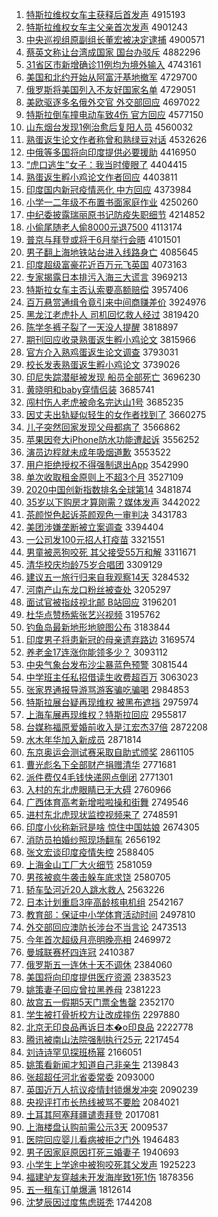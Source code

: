 1. [特斯拉维权女车主获释后首发声](http://www.baidu.com/baidu?cl=3&tn=SE_baiduhomet8_jmjb7mjw&rsv_dl=fyb_top&fr=top1000&wd=%CC%D8%CB%B9%C0%AD%CE%AC%C8%A8%C5%AE%B3%B5%D6%F7%BB%F1%CA%CD%BA%F3%CA%D7%B7%A2%C9%F9) 4915193
1. [特斯拉维权女车主父亲首次发声](http://www.baidu.com/baidu?cl=3&tn=SE_baiduhomet8_jmjb7mjw&rsv_dl=fyb_top&fr=top1000&wd=%CC%D8%CB%B9%C0%AD%CE%AC%C8%A8%C5%AE%B3%B5%D6%F7%B8%B8%C7%D7%CA%D7%B4%CE%B7%A2%C9%F9) 4901243
1. [中央巡视组原副组长董宏被决定逮捕](http://www.baidu.com/baidu?cl=3&tn=SE_baiduhomet8_jmjb7mjw&rsv_dl=fyb_top&fr=top1000&wd=%D6%D0%D1%EB%D1%B2%CA%D3%D7%E9%D4%AD%B8%B1%D7%E9%B3%A4%B6%AD%BA%EA%B1%BB%BE%F6%B6%A8%B4%FE%B2%B6) 4900571
1. [蔡英文称让台湾成国家 国台办驳斥](http://www.baidu.com/baidu?cl=3&tn=SE_baiduhomet8_jmjb7mjw&rsv_dl=fyb_top&fr=top1000&wd=%B2%CC%D3%A2%CE%C4%B3%C6%C8%C3%CC%A8%CD%E5%B3%C9%B9%FA%BC%D2%20%B9%FA%CC%A8%B0%EC%B2%B5%B3%E2) 4882296
1. [31省区市新增确诊11例均为境外输入](http://www.baidu.com/baidu?cl=3&tn=SE_baiduhomet8_jmjb7mjw&rsv_dl=fyb_top&fr=top1000&wd=31%CA%A1%C7%F8%CA%D0%D0%C2%D4%F6%C8%B7%D5%EF11%C0%FD%BE%F9%CE%AA%BE%B3%CD%E2%CA%E4%C8%EB) 4743161
1. [美国和北约开始从阿富汗基地撤军](http://www.baidu.com/baidu?cl=3&tn=SE_baiduhomet8_jmjb7mjw&rsv_dl=fyb_top&fr=top1000&wd=%C3%C0%B9%FA%BA%CD%B1%B1%D4%BC%BF%AA%CA%BC%B4%D3%B0%A2%B8%BB%BA%B9%BB%F9%B5%D8%B3%B7%BE%FC) 4729700
1. [俄罗斯将美国列入不友好国家名单](http://www.baidu.com/baidu?cl=3&tn=SE_baiduhomet8_jmjb7mjw&rsv_dl=fyb_top&fr=top1000&wd=%B6%ED%C2%DE%CB%B9%BD%AB%C3%C0%B9%FA%C1%D0%C8%EB%B2%BB%D3%D1%BA%C3%B9%FA%BC%D2%C3%FB%B5%A5) 4729051
1. [美欧驱逐多名俄外交官 外交部回应](http://www.baidu.com/baidu?cl=3&tn=SE_baiduhomet8_jmjb7mjw&rsv_dl=fyb_top&fr=top1000&wd=%C3%C0%C5%B7%C7%FD%D6%F0%B6%E0%C3%FB%B6%ED%CD%E2%BD%BB%B9%D9%20%CD%E2%BD%BB%B2%BF%BB%D8%D3%A6) 4697022
1. [特斯拉倒车撞电动车致4伤 官方回应](http://www.baidu.com/baidu?cl=3&tn=SE_baiduhomet8_jmjb7mjw&rsv_dl=fyb_top&fr=top1000&wd=%CC%D8%CB%B9%C0%AD%B5%B9%B3%B5%D7%B2%B5%E7%B6%AF%B3%B5%D6%C24%C9%CB%20%B9%D9%B7%BD%BB%D8%D3%A6) 4577150
1. [山东烟台发现1例治愈后复阳人员](http://www.baidu.com/baidu?cl=3&tn=SE_baiduhomet8_jmjb7mjw&rsv_dl=fyb_top&fr=top1000&wd=%C9%BD%B6%AB%D1%CC%CC%A8%B7%A2%CF%D61%C0%FD%D6%CE%D3%FA%BA%F3%B8%B4%D1%F4%C8%CB%D4%B1) 4560032
1. [熟蛋返生论文作者称曾和熟绿豆对话](http://www.baidu.com/baidu?cl=3&tn=SE_baiduhomet8_jmjb7mjw&rsv_dl=fyb_top&fr=top1000&wd=%CA%EC%B5%B0%B7%B5%C9%FA%C2%DB%CE%C4%D7%F7%D5%DF%B3%C6%D4%F8%BA%CD%CA%EC%C2%CC%B6%B9%B6%D4%BB%B0) 4532626
1. [中俄等多国将向印度提供必要援助](http://www.baidu.com/baidu?cl=3&tn=SE_baiduhomet8_jmjb7mjw&rsv_dl=fyb_top&fr=top1000&wd=%D6%D0%B6%ED%B5%C8%B6%E0%B9%FA%BD%AB%CF%F2%D3%A1%B6%C8%CC%E1%B9%A9%B1%D8%D2%AA%D4%AE%D6%FA) 4416950
1. [“虎口逃生”女子：我当时傻眼了](http://www.baidu.com/baidu?cl=3&tn=SE_baiduhomet8_jmjb7mjw&rsv_dl=fyb_top&fr=top1000&wd=%A1%B0%BB%A2%BF%DA%CC%D3%C9%FA%A1%B1%C5%AE%D7%D3%A3%BA%CE%D2%B5%B1%CA%B1%C9%B5%D1%DB%C1%CB) 4404415
1. [熟蛋返生孵小鸡论文作者回应](http://www.baidu.com/baidu?cl=3&tn=SE_baiduhomet8_jmjb7mjw&rsv_dl=fyb_top&fr=top1000&wd=%CA%EC%B5%B0%B7%B5%C9%FA%B7%F5%D0%A1%BC%A6%C2%DB%CE%C4%D7%F7%D5%DF%BB%D8%D3%A6) 4403811
1. [印度国内新冠疫情恶化 中方回应](http://www.baidu.com/baidu?cl=3&tn=SE_baiduhomet8_jmjb7mjw&rsv_dl=fyb_top&fr=top1000&wd=%D3%A1%B6%C8%B9%FA%C4%DA%D0%C2%B9%DA%D2%DF%C7%E9%B6%F1%BB%AF%20%D6%D0%B7%BD%BB%D8%D3%A6) 4373984
1. [小学一二年级不布置书面家庭作业](http://www.baidu.com/baidu?cl=3&tn=SE_baiduhomet8_jmjb7mjw&rsv_dl=fyb_top&fr=top1000&wd=%D0%A1%D1%A7%D2%BB%B6%FE%C4%EA%BC%B6%B2%BB%B2%BC%D6%C3%CA%E9%C3%E6%BC%D2%CD%A5%D7%F7%D2%B5) 4250260
1. [中纪委披露瑞丽原书记防疫失职细节](http://www.baidu.com/baidu?cl=3&tn=SE_baiduhomet8_jmjb7mjw&rsv_dl=fyb_top&fr=top1000&wd=%D6%D0%BC%CD%CE%AF%C5%FB%C2%B6%C8%F0%C0%F6%D4%AD%CA%E9%BC%C7%B7%C0%D2%DF%CA%A7%D6%B0%CF%B8%BD%DA) 4214852
1. [小偷尾随老人偷8000元退7500](http://www.baidu.com/baidu?cl=3&tn=SE_baiduhomet8_jmjb7mjw&rsv_dl=fyb_top&fr=top1000&wd=%D0%A1%CD%B5%CE%B2%CB%E6%C0%CF%C8%CB%CD%B58000%D4%AA%CD%CB7500) 4113174
1. [普京与拜登或将于6月举行会晤](http://www.baidu.com/baidu?cl=3&tn=SE_baiduhomet8_jmjb7mjw&rsv_dl=fyb_top&fr=top1000&wd=%C6%D5%BE%A9%D3%EB%B0%DD%B5%C7%BB%F2%BD%AB%D3%DA6%D4%C2%BE%D9%D0%D0%BB%E1%CE%EE) 4101501
1. [男子翻上海地铁站台进入线路身亡](http://www.baidu.com/baidu?cl=3&tn=SE_baiduhomet8_jmjb7mjw&rsv_dl=fyb_top&fr=top1000&wd=%C4%D0%D7%D3%B7%AD%C9%CF%BA%A3%B5%D8%CC%FA%D5%BE%CC%A8%BD%F8%C8%EB%CF%DF%C2%B7%C9%ED%CD%F6) 4085645
1. [印度超级富豪花近百万元飞英国](http://www.baidu.com/baidu?cl=3&tn=SE_baiduhomet8_jmjb7mjw&rsv_dl=fyb_top&fr=top1000&wd=%D3%A1%B6%C8%B3%AC%BC%B6%B8%BB%BA%C0%BB%A8%BD%FC%B0%D9%CD%F2%D4%AA%B7%C9%D3%A2%B9%FA) 4073163
1. [专家揭露日本排污入海三大谎言](http://www.baidu.com/baidu?cl=3&tn=SE_baiduhomet8_jmjb7mjw&rsv_dl=fyb_top&fr=top1000&wd=%D7%A8%BC%D2%BD%D2%C2%B6%C8%D5%B1%BE%C5%C5%CE%DB%C8%EB%BA%A3%C8%FD%B4%F3%BB%D1%D1%D4) 3969213
1. [特斯拉女车主否认索要高额赔偿](http://www.baidu.com/baidu?cl=3&tn=SE_baiduhomet8_jmjb7mjw&rsv_dl=fyb_top&fr=top1000&wd=%CC%D8%CB%B9%C0%AD%C5%AE%B3%B5%D6%F7%B7%F1%C8%CF%CB%F7%D2%AA%B8%DF%B6%EE%C5%E2%B3%A5) 3957406
1. [百万悬赏通缉令竟引来中间商赚差价](http://www.baidu.com/baidu?cl=3&tn=SE_baiduhomet8_jmjb7mjw&rsv_dl=fyb_top&fr=top1000&wd=%B0%D9%CD%F2%D0%FC%C9%CD%CD%A8%BC%A9%C1%EE%BE%B9%D2%FD%C0%B4%D6%D0%BC%E4%C9%CC%D7%AC%B2%EE%BC%DB) 3924976
1. [黑龙江老虎扑人 司机回忆救人经过](http://www.baidu.com/baidu?cl=3&tn=SE_baiduhomet8_jmjb7mjw&rsv_dl=fyb_top&fr=top1000&wd=%BA%DA%C1%FA%BD%AD%C0%CF%BB%A2%C6%CB%C8%CB%20%CB%BE%BB%FA%BB%D8%D2%E4%BE%C8%C8%CB%BE%AD%B9%FD) 3819420
1. [陈学冬裤子裂了一天没人提醒](http://www.baidu.com/baidu?cl=3&tn=SE_baiduhomet8_jmjb7mjw&rsv_dl=fyb_top&fr=top1000&wd=%B3%C2%D1%A7%B6%AC%BF%E3%D7%D3%C1%D1%C1%CB%D2%BB%CC%EC%C3%BB%C8%CB%CC%E1%D0%D1) 3818897
1. [期刊回应收录熟蛋返生孵小鸡论文](http://www.baidu.com/baidu?cl=3&tn=SE_baiduhomet8_jmjb7mjw&rsv_dl=fyb_top&fr=top1000&wd=%C6%DA%BF%AF%BB%D8%D3%A6%CA%D5%C2%BC%CA%EC%B5%B0%B7%B5%C9%FA%B7%F5%D0%A1%BC%A6%C2%DB%CE%C4) 3815966
1. [官方介入熟鸡蛋返生论文调查](http://www.baidu.com/baidu?cl=3&tn=SE_baiduhomet8_jmjb7mjw&rsv_dl=fyb_top&fr=top1000&wd=%B9%D9%B7%BD%BD%E9%C8%EB%CA%EC%BC%A6%B5%B0%B7%B5%C9%FA%C2%DB%CE%C4%B5%F7%B2%E9) 3793031
1. [校长发表熟蛋返生孵小鸡论文](http://www.baidu.com/baidu?cl=3&tn=SE_baiduhomet8_jmjb7mjw&rsv_dl=fyb_top&fr=top1000&wd=%D0%A3%B3%A4%B7%A2%B1%ED%CA%EC%B5%B0%B7%B5%C9%FA%B7%F5%D0%A1%BC%A6%C2%DB%CE%C4) 3739026
1. [印尼失踪潜艇被发现 船员全部死亡](http://www.baidu.com/baidu?cl=3&tn=SE_baiduhomet8_jmjb7mjw&rsv_dl=fyb_top&fr=top1000&wd=%D3%A1%C4%E1%CA%A7%D7%D9%C7%B1%CD%A7%B1%BB%B7%A2%CF%D6%20%B4%AC%D4%B1%C8%AB%B2%BF%CB%C0%CD%F6) 3696230
1. [黄晓明和baby穿情侣装](http://www.baidu.com/baidu?cl=3&tn=SE_baiduhomet8_jmjb7mjw&rsv_dl=fyb_top&fr=top1000&wd=%BB%C6%CF%FE%C3%F7%BA%CDbaby%B4%A9%C7%E9%C2%C2%D7%B0) 3685741
1. [闯村伤人老虎被命名完达山1号](http://www.baidu.com/baidu?cl=3&tn=SE_baiduhomet8_jmjb7mjw&rsv_dl=fyb_top&fr=top1000&wd=%B4%B3%B4%E5%C9%CB%C8%CB%C0%CF%BB%A2%B1%BB%C3%FC%C3%FB%CD%EA%B4%EF%C9%BD1%BA%C5) 3685235
1. [因丈夫出轨疑似轻生的女作者找到了](http://www.baidu.com/baidu?cl=3&tn=SE_baiduhomet8_jmjb7mjw&rsv_dl=fyb_top&fr=top1000&wd=%D2%F2%D5%C9%B7%F2%B3%F6%B9%EC%D2%C9%CB%C6%C7%E1%C9%FA%B5%C4%C5%AE%D7%F7%D5%DF%D5%D2%B5%BD%C1%CB) 3660275
1. [儿子突然回家发现父母都病了](http://www.baidu.com/baidu?cl=3&tn=SE_baiduhomet8_jmjb7mjw&rsv_dl=fyb_top&fr=top1000&wd=%B6%F9%D7%D3%CD%BB%C8%BB%BB%D8%BC%D2%B7%A2%CF%D6%B8%B8%C4%B8%B6%BC%B2%A1%C1%CB) 3566862
1. [苹果因夸大iPhone防水功能遭起诉](http://www.baidu.com/baidu?cl=3&tn=SE_baiduhomet8_jmjb7mjw&rsv_dl=fyb_top&fr=top1000&wd=%C6%BB%B9%FB%D2%F2%BF%E4%B4%F3iPhone%B7%C0%CB%AE%B9%A6%C4%DC%D4%E2%C6%F0%CB%DF) 3556252
1. [演员边程就未成年吸烟道歉](http://www.baidu.com/baidu?cl=3&tn=SE_baiduhomet8_jmjb7mjw&rsv_dl=fyb_top&fr=top1000&wd=%D1%DD%D4%B1%B1%DF%B3%CC%BE%CD%CE%B4%B3%C9%C4%EA%CE%FC%D1%CC%B5%C0%C7%B8) 3553522
1. [用户拒绝授权不得强制退出App](http://www.baidu.com/baidu?cl=3&tn=SE_baiduhomet8_jmjb7mjw&rsv_dl=fyb_top&fr=top1000&wd=%D3%C3%BB%A7%BE%DC%BE%F8%CA%DA%C8%A8%B2%BB%B5%C3%C7%BF%D6%C6%CD%CB%B3%F6App) 3542990
1. [单次收取租金原则上不超3个月](http://www.baidu.com/baidu?cl=3&tn=SE_baiduhomet8_jmjb7mjw&rsv_dl=fyb_top&fr=top1000&wd=%B5%A5%B4%CE%CA%D5%C8%A1%D7%E2%BD%F0%D4%AD%D4%F2%C9%CF%B2%BB%B3%AC3%B8%F6%D4%C2) 3527109
1. [2020中国创新指数排名全球第14](http://www.baidu.com/baidu?cl=3&tn=SE_baiduhomet8_jmjb7mjw&rsv_dl=fyb_top&fr=top1000&wd=2020%D6%D0%B9%FA%B4%B4%D0%C2%D6%B8%CA%FD%C5%C5%C3%FB%C8%AB%C7%F2%B5%DA14) 3481874
1. [35岁以下购房才算刚需？媒体发声](http://www.baidu.com/baidu?cl=3&tn=SE_baiduhomet8_jmjb7mjw&rsv_dl=fyb_top&fr=top1000&wd=35%CB%EA%D2%D4%CF%C2%B9%BA%B7%BF%B2%C5%CB%E3%B8%D5%D0%E8%A3%BF%C3%BD%CC%E5%B7%A2%C9%F9) 3442022
1. [茶颜悦色起诉茶颜观色一审判决](http://www.baidu.com/baidu?cl=3&tn=SE_baiduhomet8_jmjb7mjw&rsv_dl=fyb_top&fr=top1000&wd=%B2%E8%D1%D5%D4%C3%C9%AB%C6%F0%CB%DF%B2%E8%D1%D5%B9%DB%C9%AB%D2%BB%C9%F3%C5%D0%BE%F6) 3431783
1. [美团涉嫌垄断被立案调查](http://www.baidu.com/baidu?cl=3&tn=SE_baiduhomet8_jmjb7mjw&rsv_dl=fyb_top&fr=top1000&wd=%C3%C0%CD%C5%C9%E6%CF%D3%C2%A2%B6%CF%B1%BB%C1%A2%B0%B8%B5%F7%B2%E9) 3394404
1. [一公司发100元招人打疫苗](http://www.baidu.com/baidu?cl=3&tn=SE_baiduhomet8_jmjb7mjw&rsv_dl=fyb_top&fr=top1000&wd=%D2%BB%B9%AB%CB%BE%B7%A2100%D4%AA%D5%D0%C8%CB%B4%F2%D2%DF%C3%E7) 3321551
1. [男童被恶狗咬死 其父接受55万和解](http://www.baidu.com/baidu?cl=3&tn=SE_baiduhomet8_jmjb7mjw&rsv_dl=fyb_top&fr=top1000&wd=%C4%D0%CD%AF%B1%BB%B6%F1%B9%B7%D2%A7%CB%C0%20%C6%E4%B8%B8%BD%D3%CA%DC55%CD%F2%BA%CD%BD%E2) 3311671
1. [清华校庆均龄75岁合唱团](http://www.baidu.com/baidu?cl=3&tn=SE_baiduhomet8_jmjb7mjw&rsv_dl=fyb_top&fr=top1000&wd=%C7%E5%BB%AA%D0%A3%C7%EC%BE%F9%C1%E475%CB%EA%BA%CF%B3%AA%CD%C5) 3309129
1. [建议五一旅行归来自我观察14天](http://www.baidu.com/baidu?cl=3&tn=SE_baiduhomet8_jmjb7mjw&rsv_dl=fyb_top&fr=top1000&wd=%BD%A8%D2%E9%CE%E5%D2%BB%C2%C3%D0%D0%B9%E9%C0%B4%D7%D4%CE%D2%B9%DB%B2%EC14%CC%EC) 3284532
1. [河南产山东龙口粉丝被查处](http://www.baidu.com/baidu?cl=3&tn=SE_baiduhomet8_jmjb7mjw&rsv_dl=fyb_top&fr=top1000&wd=%BA%D3%C4%CF%B2%FA%C9%BD%B6%AB%C1%FA%BF%DA%B7%DB%CB%BF%B1%BB%B2%E9%B4%A6) 3205297
1. [面试官被指歧视北邮 B站回应](http://www.baidu.com/baidu?cl=3&tn=SE_baiduhomet8_jmjb7mjw&rsv_dl=fyb_top&fr=top1000&wd=%C3%E6%CA%D4%B9%D9%B1%BB%D6%B8%C6%E7%CA%D3%B1%B1%D3%CA%20B%D5%BE%BB%D8%D3%A6) 3196201
1. [杜华点赞杨紫张艺兴视频](http://www.baidu.com/baidu?cl=3&tn=SE_baiduhomet8_jmjb7mjw&rsv_dl=fyb_top&fr=top1000&wd=%B6%C5%BB%AA%B5%E3%D4%DE%D1%EE%D7%CF%D5%C5%D2%D5%D0%CB%CA%D3%C6%B5) 3195762
1. [钓鱼岛最新地形地貌图公布](http://www.baidu.com/baidu?cl=3&tn=SE_baiduhomet8_jmjb7mjw&rsv_dl=fyb_top&fr=top1000&wd=%B5%F6%D3%E3%B5%BA%D7%EE%D0%C2%B5%D8%D0%CE%B5%D8%C3%B2%CD%BC%B9%AB%B2%BC) 3183844
1. [印度男子将患新冠的母亲遗弃路边](http://www.baidu.com/baidu?cl=3&tn=SE_baiduhomet8_jmjb7mjw&rsv_dl=fyb_top&fr=top1000&wd=%D3%A1%B6%C8%C4%D0%D7%D3%BD%AB%BB%BC%D0%C2%B9%DA%B5%C4%C4%B8%C7%D7%D2%C5%C6%FA%C2%B7%B1%DF) 3169574
1. [养老金17连涨你能领多少？](http://www.baidu.com/baidu?cl=3&tn=SE_baiduhomet8_jmjb7mjw&rsv_dl=fyb_top&fr=top1000&wd=%D1%F8%C0%CF%BD%F017%C1%AC%D5%C7%C4%E3%C4%DC%C1%EC%B6%E0%C9%D9%A3%BF) 3093112
1. [中央气象台发布沙尘暴蓝色预警](http://www.baidu.com/baidu?cl=3&tn=SE_baiduhomet8_jmjb7mjw&rsv_dl=fyb_top&fr=top1000&wd=%D6%D0%D1%EB%C6%F8%CF%F3%CC%A8%B7%A2%B2%BC%C9%B3%B3%BE%B1%A9%C0%B6%C9%AB%D4%A4%BE%AF) 3081544
1. [中学班主任私招借读生收费超百万](http://www.baidu.com/baidu?cl=3&tn=SE_baiduhomet8_jmjb7mjw&rsv_dl=fyb_top&fr=top1000&wd=%D6%D0%D1%A7%B0%E0%D6%F7%C8%CE%CB%BD%D5%D0%BD%E8%B6%C1%C9%FA%CA%D5%B7%D1%B3%AC%B0%D9%CD%F2) 3063023
1. [张家界通报导游骂游客骗吃骗喝](http://www.baidu.com/baidu?cl=3&tn=SE_baiduhomet8_jmjb7mjw&rsv_dl=fyb_top&fr=top1000&wd=%D5%C5%BC%D2%BD%E7%CD%A8%B1%A8%B5%BC%D3%CE%C2%EE%D3%CE%BF%CD%C6%AD%B3%D4%C6%AD%BA%C8) 2984853
1. [特斯拉展台疑再现维权 被黑布遮挡](http://www.baidu.com/baidu?cl=3&tn=SE_baiduhomet8_jmjb7mjw&rsv_dl=fyb_top&fr=top1000&wd=%CC%D8%CB%B9%C0%AD%D5%B9%CC%A8%D2%C9%D4%D9%CF%D6%CE%AC%C8%A8%20%B1%BB%BA%DA%B2%BC%D5%DA%B5%B2) 2975974
1. [上海车展再现维权？特斯拉回应](http://www.baidu.com/baidu?cl=3&tn=SE_baiduhomet8_jmjb7mjw&rsv_dl=fyb_top&fr=top1000&wd=%C9%CF%BA%A3%B3%B5%D5%B9%D4%D9%CF%D6%CE%AC%C8%A8%A3%BF%CC%D8%CB%B9%C0%AD%BB%D8%D3%A6) 2955817
1. [台媒称福原爱婚前收入是江宏杰37倍](http://www.baidu.com/baidu?cl=3&tn=SE_baiduhomet8_jmjb7mjw&rsv_dl=fyb_top&fr=top1000&wd=%CC%A8%C3%BD%B3%C6%B8%A3%D4%AD%B0%AE%BB%E9%C7%B0%CA%D5%C8%EB%CA%C7%BD%AD%BA%EA%BD%DC37%B1%B6) 2872208
1. [水木年华加入新成员](http://www.baidu.com/baidu?cl=3&tn=SE_baiduhomet8_jmjb7mjw&rsv_dl=fyb_top&fr=top1000&wd=%CB%AE%C4%BE%C4%EA%BB%AA%BC%D3%C8%EB%D0%C2%B3%C9%D4%B1) 2871814
1. [东京奥运会测试赛采取自助式颁奖](http://www.baidu.com/baidu?cl=3&tn=SE_baiduhomet8_jmjb7mjw&rsv_dl=fyb_top&fr=top1000&wd=%B6%AB%BE%A9%B0%C2%D4%CB%BB%E1%B2%E2%CA%D4%C8%FC%B2%C9%C8%A1%D7%D4%D6%FA%CA%BD%B0%E4%BD%B1) 2861105
1. [曹光彪名下全部财产捐赠清华](http://www.baidu.com/baidu?cl=3&tn=SE_baiduhomet8_jmjb7mjw&rsv_dl=fyb_top&fr=top1000&wd=%B2%DC%B9%E2%B1%EB%C3%FB%CF%C2%C8%AB%B2%BF%B2%C6%B2%FA%BE%E8%D4%F9%C7%E5%BB%AA) 2771681
1. [派件费仅4毛钱快递网点倒闭](http://www.baidu.com/baidu?cl=3&tn=SE_baiduhomet8_jmjb7mjw&rsv_dl=fyb_top&fr=top1000&wd=%C5%C9%BC%FE%B7%D1%BD%F64%C3%AB%C7%AE%BF%EC%B5%DD%CD%F8%B5%E3%B5%B9%B1%D5) 2771301
1. [入村的东北虎眼睛已无大碍](http://www.baidu.com/baidu?cl=3&tn=SE_baiduhomet8_jmjb7mjw&rsv_dl=fyb_top&fr=top1000&wd=%C8%EB%B4%E5%B5%C4%B6%AB%B1%B1%BB%A2%D1%DB%BE%A6%D2%D1%CE%DE%B4%F3%B0%AD) 2760966
1. [广西体育高考新增啦啦操和街舞](http://www.baidu.com/baidu?cl=3&tn=SE_baiduhomet8_jmjb7mjw&rsv_dl=fyb_top&fr=top1000&wd=%B9%E3%CE%F7%CC%E5%D3%FD%B8%DF%BF%BC%D0%C2%D4%F6%C0%B2%C0%B2%B2%D9%BA%CD%BD%D6%CE%E8) 2749546
1. [进村东北虎现状监控视频来了](http://www.baidu.com/baidu?cl=3&tn=SE_baiduhomet8_jmjb7mjw&rsv_dl=fyb_top&fr=top1000&wd=%BD%F8%B4%E5%B6%AB%B1%B1%BB%A2%CF%D6%D7%B4%BC%E0%BF%D8%CA%D3%C6%B5%C0%B4%C1%CB) 2748591
1. [印度小伙称新冠是啥 惊住中国姑娘](http://www.baidu.com/baidu?cl=3&tn=SE_baiduhomet8_jmjb7mjw&rsv_dl=fyb_top&fr=top1000&wd=%D3%A1%B6%C8%D0%A1%BB%EF%B3%C6%D0%C2%B9%DA%CA%C7%C9%B6%20%BE%AA%D7%A1%D6%D0%B9%FA%B9%C3%C4%EF) 2674305
1. [消防员拍婚纱照现场翻车](http://www.baidu.com/baidu?cl=3&tn=SE_baiduhomet8_jmjb7mjw&rsv_dl=fyb_top&fr=top1000&wd=%CF%FB%B7%C0%D4%B1%C5%C4%BB%E9%C9%B4%D5%D5%CF%D6%B3%A1%B7%AD%B3%B5) 2656192
1. [张文宏谈印度疫情失控](http://www.baidu.com/baidu?cl=3&tn=SE_baiduhomet8_jmjb7mjw&rsv_dl=fyb_top&fr=top1000&wd=%D5%C5%CE%C4%BA%EA%CC%B8%D3%A1%B6%C8%D2%DF%C7%E9%CA%A7%BF%D8) 2588405
1. [上海金山工厂大火细节](http://www.baidu.com/baidu?cl=3&tn=SE_baiduhomet8_jmjb7mjw&rsv_dl=fyb_top&fr=top1000&wd=%C9%CF%BA%A3%BD%F0%C9%BD%B9%A4%B3%A7%B4%F3%BB%F0%CF%B8%BD%DA) 2581059
1. [男孩被疯牛袭击躲车底求饶](http://www.baidu.com/baidu?cl=3&tn=SE_baiduhomet8_jmjb7mjw&rsv_dl=fyb_top&fr=top1000&wd=%C4%D0%BA%A2%B1%BB%B7%E8%C5%A3%CF%AE%BB%F7%B6%E3%B3%B5%B5%D7%C7%F3%C8%C4) 2580705
1. [轿车坠河近20人跳水救人](http://www.baidu.com/baidu?cl=3&tn=SE_baiduhomet8_jmjb7mjw&rsv_dl=fyb_top&fr=top1000&wd=%BD%CE%B3%B5%D7%B9%BA%D3%BD%FC20%C8%CB%CC%F8%CB%AE%BE%C8%C8%CB) 2563226
1. [日本计划重启3座高龄核电机组](http://www.baidu.com/baidu?cl=3&tn=SE_baiduhomet8_jmjb7mjw&rsv_dl=fyb_top&fr=top1000&wd=%C8%D5%B1%BE%BC%C6%BB%AE%D6%D8%C6%F43%D7%F9%B8%DF%C1%E4%BA%CB%B5%E7%BB%FA%D7%E9) 2542167
1. [教育部：保证中小学体育活动时间](http://www.baidu.com/baidu?cl=3&tn=SE_baiduhomet8_jmjb7mjw&rsv_dl=fyb_top&fr=top1000&wd=%BD%CC%D3%FD%B2%BF%A3%BA%B1%A3%D6%A4%D6%D0%D0%A1%D1%A7%CC%E5%D3%FD%BB%EE%B6%AF%CA%B1%BC%E4) 2497810
1. [外交部回应澳防长涉台不当言论](http://www.baidu.com/baidu?cl=3&tn=SE_baiduhomet8_jmjb7mjw&rsv_dl=fyb_top&fr=top1000&wd=%CD%E2%BD%BB%B2%BF%BB%D8%D3%A6%B0%C4%B7%C0%B3%A4%C9%E6%CC%A8%B2%BB%B5%B1%D1%D4%C2%DB) 2473513
1. [今年首次超级月亮明晚亮相](http://www.baidu.com/baidu?cl=3&tn=SE_baiduhomet8_jmjb7mjw&rsv_dl=fyb_top&fr=top1000&wd=%BD%F1%C4%EA%CA%D7%B4%CE%B3%AC%BC%B6%D4%C2%C1%C1%C3%F7%CD%ED%C1%C1%CF%E0) 2469972
1. [曼城联赛杯四连冠](http://www.baidu.com/baidu?cl=3&tn=SE_baiduhomet8_jmjb7mjw&rsv_dl=fyb_top&fr=top1000&wd=%C2%FC%B3%C7%C1%AA%C8%FC%B1%AD%CB%C4%C1%AC%B9%DA) 2410387
1. [俄罗斯五一连休十天不调休](http://www.baidu.com/baidu?cl=3&tn=SE_baiduhomet8_jmjb7mjw&rsv_dl=fyb_top&fr=top1000&wd=%B6%ED%C2%DE%CB%B9%CE%E5%D2%BB%C1%AC%D0%DD%CA%AE%CC%EC%B2%BB%B5%F7%D0%DD) 2384060
1. [美国将向印度提供医疗资源](http://www.baidu.com/baidu?cl=3&tn=SE_baiduhomet8_jmjb7mjw&rsv_dl=fyb_top&fr=top1000&wd=%C3%C0%B9%FA%BD%AB%CF%F2%D3%A1%B6%C8%CC%E1%B9%A9%D2%BD%C1%C6%D7%CA%D4%B4) 2383523
1. [姚策妻子回应曾拉黑养母](http://www.baidu.com/baidu?cl=3&tn=SE_baiduhomet8_jmjb7mjw&rsv_dl=fyb_top&fr=top1000&wd=%D2%A6%B2%DF%C6%DE%D7%D3%BB%D8%D3%A6%D4%F8%C0%AD%BA%DA%D1%F8%C4%B8) 2381223
1. [故宫五一假期5天门票全售罄](http://www.baidu.com/baidu?cl=3&tn=SE_baiduhomet8_jmjb7mjw&rsv_dl=fyb_top&fr=top1000&wd=%B9%CA%B9%AC%CE%E5%D2%BB%BC%D9%C6%DA5%CC%EC%C3%C5%C6%B1%C8%AB%CA%DB%F3%C0) 2352170
1. [学生被打骨折校方让改成摔伤](http://www.baidu.com/baidu?cl=3&tn=SE_baiduhomet8_jmjb7mjw&rsv_dl=fyb_top&fr=top1000&wd=%D1%A7%C9%FA%B1%BB%B4%F2%B9%C7%D5%DB%D0%A3%B7%BD%C8%C3%B8%C4%B3%C9%CB%A4%C9%CB) 2297880
1. [北京无印良品再诉日本�o印良品](http://www.baidu.com/baidu?cl=3&tn=SE_baiduhomet8_jmjb7mjw&rsv_dl=fyb_top&fr=top1000&wd=%B1%B1%BE%A9%CE%DE%D3%A1%C1%BC%C6%B7%D4%D9%CB%DF%C8%D5%B1%BE%9Fo%D3%A1%C1%BC%C6%B7) 2222778
1. [腾讯被南山法院强制执行25元](http://www.baidu.com/baidu?cl=3&tn=SE_baiduhomet8_jmjb7mjw&rsv_dl=fyb_top&fr=top1000&wd=%CC%DA%D1%B6%B1%BB%C4%CF%C9%BD%B7%A8%D4%BA%C7%BF%D6%C6%D6%B4%D0%D025%D4%AA) 2217454
1. [刘诗诗罕见探班杨幂](http://www.baidu.com/baidu?cl=3&tn=SE_baiduhomet8_jmjb7mjw&rsv_dl=fyb_top&fr=top1000&wd=%C1%F5%CA%AB%CA%AB%BA%B1%BC%FB%CC%BD%B0%E0%D1%EE%C3%DD) 2166051
1. [姚策看新闻才知道自己非亲生](http://www.baidu.com/baidu?cl=3&tn=SE_baiduhomet8_jmjb7mjw&rsv_dl=fyb_top&fr=top1000&wd=%D2%A6%B2%DF%BF%B4%D0%C2%CE%C5%B2%C5%D6%AA%B5%C0%D7%D4%BC%BA%B7%C7%C7%D7%C9%FA) 2139843
1. [张超超任河北省委常委](http://www.baidu.com/baidu?cl=3&tn=SE_baiduhomet8_jmjb7mjw&rsv_dl=fyb_top&fr=top1000&wd=%D5%C5%B3%AC%B3%AC%C8%CE%BA%D3%B1%B1%CA%A1%CE%AF%B3%A3%CE%AF) 2093000
1. [英国近万人抗议疫情封锁爆发冲突](http://www.baidu.com/baidu?cl=3&tn=SE_baiduhomet8_jmjb7mjw&rsv_dl=fyb_top&fr=top1000&wd=%D3%A2%B9%FA%BD%FC%CD%F2%C8%CB%BF%B9%D2%E9%D2%DF%C7%E9%B7%E2%CB%F8%B1%AC%B7%A2%B3%E5%CD%BB) 2090239
1. [央视评打市长热线被骂不要脸](http://www.baidu.com/baidu?cl=3&tn=SE_baiduhomet8_jmjb7mjw&rsv_dl=fyb_top&fr=top1000&wd=%D1%EB%CA%D3%C6%C0%B4%F2%CA%D0%B3%A4%C8%C8%CF%DF%B1%BB%C2%EE%B2%BB%D2%AA%C1%B3) 2084021
1. [土耳其阿塞拜疆谴责拜登](http://www.baidu.com/baidu?cl=3&tn=SE_baiduhomet8_jmjb7mjw&rsv_dl=fyb_top&fr=top1000&wd=%CD%C1%B6%FA%C6%E4%B0%A2%C8%FB%B0%DD%BD%AE%C7%B4%D4%F0%B0%DD%B5%C7) 2017081
1. [上海楼盘认购前需公示3天](http://www.baidu.com/baidu?cl=3&tn=SE_baiduhomet8_jmjb7mjw&rsv_dl=fyb_top&fr=top1000&wd=%C9%CF%BA%A3%C2%A5%C5%CC%C8%CF%B9%BA%C7%B0%D0%E8%B9%AB%CA%BE3%CC%EC) 2009537
1. [医院回应婴儿看病被拒之门外](http://www.baidu.com/baidu?cl=3&tn=SE_baiduhomet8_jmjb7mjw&rsv_dl=fyb_top&fr=top1000&wd=%D2%BD%D4%BA%BB%D8%D3%A6%D3%A4%B6%F9%BF%B4%B2%A1%B1%BB%BE%DC%D6%AE%C3%C5%CD%E2) 1946483
1. [男子因家庭原因打死三婚妻子](http://www.baidu.com/baidu?cl=3&tn=SE_baiduhomet8_jmjb7mjw&rsv_dl=fyb_top&fr=top1000&wd=%C4%D0%D7%D3%D2%F2%BC%D2%CD%A5%D4%AD%D2%F2%B4%F2%CB%C0%C8%FD%BB%E9%C6%DE%D7%D3) 1940693
1. [小学生上学途中被狗咬死其父发声](http://www.baidu.com/baidu?cl=3&tn=SE_baiduhomet8_jmjb7mjw&rsv_dl=fyb_top&fr=top1000&wd=%D0%A1%D1%A7%C9%FA%C9%CF%D1%A7%CD%BE%D6%D0%B1%BB%B9%B7%D2%A7%CB%C0%C6%E4%B8%B8%B7%A2%C9%F9) 1925223
1. [福建驴友穿越未开发海岸致1死1伤](http://www.baidu.com/baidu?cl=3&tn=SE_baiduhomet8_jmjb7mjw&rsv_dl=fyb_top&fr=top1000&wd=%B8%A3%BD%A8%C2%BF%D3%D1%B4%A9%D4%BD%CE%B4%BF%AA%B7%A2%BA%A3%B0%B6%D6%C21%CB%C01%C9%CB) 1878356
1. [五一租车订单爆满](http://www.baidu.com/baidu?cl=3&tn=SE_baiduhomet8_jmjb7mjw&rsv_dl=fyb_top&fr=top1000&wd=%CE%E5%D2%BB%D7%E2%B3%B5%B6%A9%B5%A5%B1%AC%C2%FA) 1812614
1. [沈梦辰因过度焦虑斑秃](http://www.baidu.com/baidu?cl=3&tn=SE_baiduhomet8_jmjb7mjw&rsv_dl=fyb_top&fr=top1000&wd=%C9%F2%C3%CE%B3%BD%D2%F2%B9%FD%B6%C8%BD%B9%C2%C7%B0%DF%CD%BA) 1744208